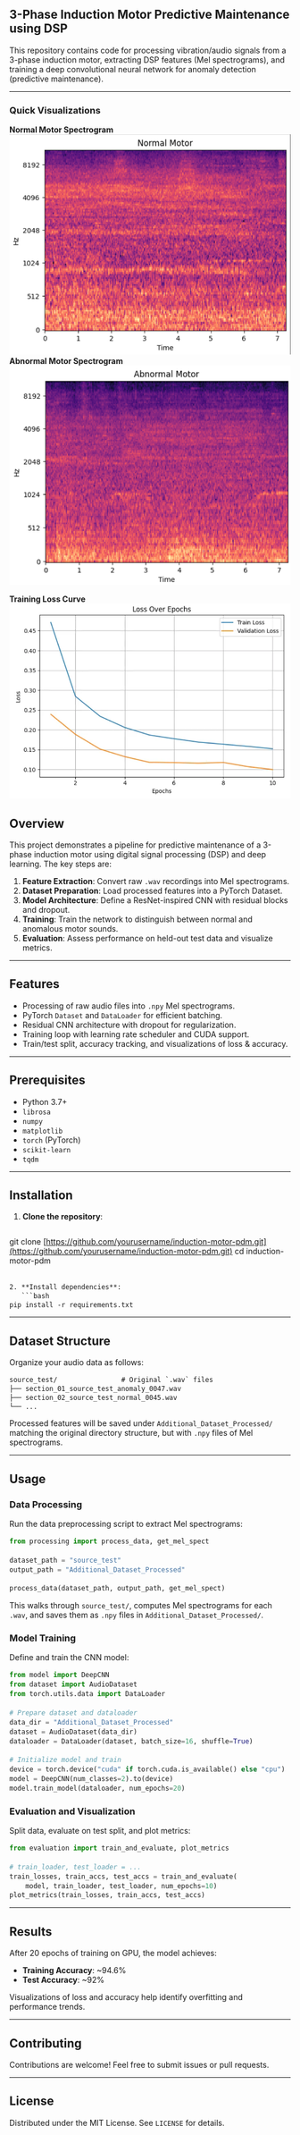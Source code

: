 ## 3-Phase Induction Motor Predictive Maintenance using DSP


This repository contains code for processing vibration/audio signals from a 3-phase induction motor, extracting DSP features (Mel spectrograms), and training a deep convolutional neural network for anomaly detection (predictive maintenance).

---
### Quick Visualizations

**Normal Motor Spectrogram**                                    
![Normal Motor Spectrogram](Normal_Motor_Spectrogram.png)      
 **Abnormal Motor Spectrogram**  
  ![Abnormal Motor Spectrogram](Abnormal_Motor_Spectrogram.png)



**Training Loss Curve**  
![Loss Over Epochs](Loss_Curves.png)




## Overview

This project demonstrates a pipeline for predictive maintenance of a 3-phase induction motor using digital signal processing (DSP) and deep learning. The key steps are:

1. **Feature Extraction**: Convert raw `.wav` recordings into Mel spectrograms.
2. **Dataset Preparation**: Load processed features into a PyTorch Dataset.
3. **Model Architecture**: Define a ResNet-inspired CNN with residual blocks and dropout.
4. **Training**: Train the network to distinguish between normal and anomalous motor sounds.
5. **Evaluation**: Assess performance on held-out test data and visualize metrics.

---

## Features

- Processing of raw audio files into `.npy` Mel spectrograms.
- PyTorch `Dataset` and `DataLoader` for efficient batching.
- Residual CNN architecture with dropout for regularization.
- Training loop with learning rate scheduler and CUDA support.
- Train/test split, accuracy tracking, and visualizations of loss & accuracy.

---

## Prerequisites

- Python 3.7+
- `librosa`
- `numpy`
- `matplotlib`
- `torch` (PyTorch)
- `scikit-learn`
- `tqdm`


---

## Installation

1. **Clone the repository**:
   ```bash
   ```

git clone [https://github.com/yourusername/induction-motor-pdm.git](https://github.com/yourusername/induction-motor-pdm.git) cd induction-motor-pdm

````

2. **Install dependencies**:
   ```bash
pip install -r requirements.txt
````

---

## Dataset Structure

Organize your audio data as follows:

```
source_test/                # Original `.wav` files
├── section_01_source_test_anomaly_0047.wav
├── section_02_source_test_normal_0045.wav
└── ...
```

Processed features will be saved under `Additional_Dataset_Processed/` matching the original directory structure, but with `.npy` files of Mel spectrograms.

---

## Usage

### Data Processing

Run the data preprocessing script to extract Mel spectrograms:

```python
from processing import process_data, get_mel_spect

dataset_path = "source_test"
output_path = "Additional_Dataset_Processed"

process_data(dataset_path, output_path, get_mel_spect)
```

This walks through `source_test/`, computes Mel spectrograms for each `.wav`, and saves them as `.npy` files in `Additional_Dataset_Processed/`.

### Model Training

Define and train the CNN model:

```python
from model import DeepCNN
from dataset import AudioDataset
from torch.utils.data import DataLoader

# Prepare dataset and dataloader
data_dir = "Additional_Dataset_Processed"
dataset = AudioDataset(data_dir)
dataloader = DataLoader(dataset, batch_size=16, shuffle=True)

# Initialize model and train
device = torch.device("cuda" if torch.cuda.is_available() else "cpu")
model = DeepCNN(num_classes=2).to(device)
model.train_model(dataloader, num_epochs=20)
```

### Evaluation and Visualization

Split data, evaluate on test split, and plot metrics:

```python
from evaluation import train_and_evaluate, plot_metrics

# train_loader, test_loader = ...
train_losses, train_accs, test_accs = train_and_evaluate(
    model, train_loader, test_loader, num_epochs=10)
plot_metrics(train_losses, train_accs, test_accs)
```

---


## Results

After 20 epochs of training on GPU, the model achieves:

- **Training Accuracy**: \~94.6%
- **Test Accuracy**: \~92%

Visualizations of loss and accuracy help identify overfitting and performance trends.

---

## Contributing

Contributions are welcome! Feel free to submit issues or pull requests.

---

## License

Distributed under the MIT License. See `LICENSE` for details.



